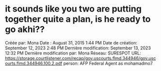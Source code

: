 # it sounds like you two are putting together quite a plan, is he ready to go akhi??

Créée par: Mona
Date : August 31, 2015 1:44 PM
Date de création: September 12, 2023 2:48 PM
Dernière modification: September 13, 2023 12:32 PM
Dernière modification par: Mona
Réseau: SURESPOT
URL: https://storage.courtlistener.com/recap/gov.uscourts.flmd.344946/gov.uscourts.flmd.344946.100.2.pdf
person: AFP Federal Agent as mohamadmo7